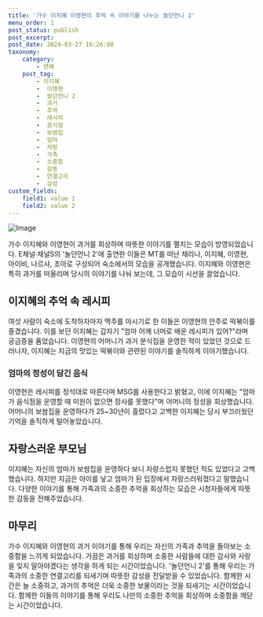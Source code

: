 ```yaml
---
title: '가수 이지혜 이영현이 추억 속 이야기를 나누는 놀던언니 2'
menu_order: 1
post_status: publish
post_excerpt: 
post_date: 2024-03-27 16:26:00
taxonomy:
    category:
        - 연예
    post_tag:
        - 이지혜
        -  이영현
        -  놀던언니 2
        -  과거
        -  추억
        -  레시피
        -  음식점
        -  보쌈집
        -  엄마
        -  자랑
        -  가족
        -  소중함
        -  감동
        -  연결고리
        -  감성
custom_fields:
    field1: value 1
    field2: value 2
---
```


![Image](https://mimgnews.pstatic.net/image/312/2024/03/27/0000655398_001_20240327081201354.jpg?type=w540)

가수 이지혜와 이영현이 과거를 회상하며 따뜻한 이야기를 펼치는 모습이 방영되었습니다. E채널·채널S의 '놀던언니 2'에 출연한 이들은 MT를 떠난 채리나, 이지혜, 이영현, 아이비, 나르샤, 초아로 구성되어 숙소에서의 모습을 공개했습니다. 이지혜와 이영현은 특히 과거를 떠올리며 당시의 이야기를 나눠 보는데, 그 모습이 시선을 끌었습니다.
## 이지혜의 추억 속 레시피
여섯 사람이 숙소에 도착하자마자 맥주를 마시기로 한 이들은 이영현의 안주로 떡볶이를 즐겼습니다. 이를 보던 이지혜는 갑자기 "엄마 어깨 너머로 배운 레시피가 있어?"라며 궁금증을 품었습니다. 이영현의 어머니가 과거 분식집을 운영한 적이 있었던 것으로 드러나자, 이지혜는 지금의 맛있는 떡볶이와 관련된 이야기를 솔직하게 이야기했습니다. 
### 엄마의 정성이 담긴 음식
이영현은 레시피를 정석대로 따른다며 MSG를 사용한다고 밝혔고, 이에 이지혜는 "엄마가 음식점을 운영할 때 미원이 없으면 장사를 못했다"며 어머니의 정성을 회상했습니다. 어머니의 보쌈집을 운영하다가 25~30년이 흘렀다고 고백한 이지혜는 당시 부끄러웠던 기억을 솔직하게 털어놓았습니다.
## 자랑스러운 부모님
이지혜는 자신의 엄마가 보쌈집을 운영하다 보니 자랑스럽지 못했던 적도 있었다고 고백했습니다. 하지만 지금은 아이를 낳고 엄마가 된 입장에서 자랑스러워졌다고 말했습니다. 다양한 이야기를 통해 가족과의 소중한 추억을 회상하는 모습은 시청자들에게 따뜻한 감동을 전해주었습니다.
## 마무리
가수 이지혜와 이영현의 과거 이야기를 통해 우리는 자신의 가족과 추억을 돌아보는 소중함을 느끼게 되었습니다. 가끔은 과거를 회상하며 소중한 사람들에 대한 감사와 사랑을 잊지 말아야겠다는 생각을 하게 되는 시간이었습니다. '놀던언니 2'를 통해 우리는 가족과의 소중한 연결고리를 되새기며 따뜻한 감성을 전달받을 수 있었습니다. 함께한 시간은 늘 소중하고, 과거의 추억은 더욱 소중한 보물이라는 것을 되새기는 시간이었습니다. 함께한 이들의 이야기를 통해 우리도 나만의 소중한 추억을 회상하며 소중함을 깨닫는 시간이었습니다.
